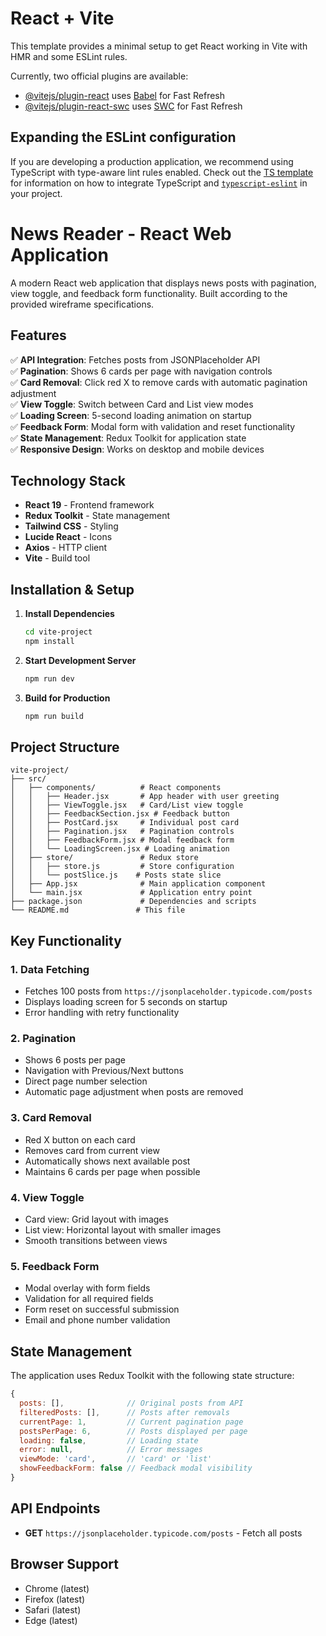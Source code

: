# React + Vite

This template provides a minimal setup to get React working in Vite with HMR and some ESLint rules.

Currently, two official plugins are available:

- [@vitejs/plugin-react](https://github.com/vitejs/vite-plugin-react/blob/main/packages/plugin-react) uses [Babel](https://babeljs.io/) for Fast Refresh
- [@vitejs/plugin-react-swc](https://github.com/vitejs/vite-plugin-react/blob/main/packages/plugin-react-swc) uses [SWC](https://swc.rs/) for Fast Refresh

## Expanding the ESLint configuration

If you are developing a production application, we recommend using TypeScript with type-aware lint rules enabled. Check out the [TS template](https://github.com/vitejs/vite/tree/main/packages/create-vite/template-react-ts) for information on how to integrate TypeScript and [`typescript-eslint`](https://typescript-eslint.io) in your project.



# News Reader - React Web Application

A modern React web application that displays news posts with pagination, view toggle, and feedback form functionality. Built according to the provided wireframe specifications.

## Features

✅ **API Integration**: Fetches posts from JSONPlaceholder API  
✅ **Pagination**: Shows 6 cards per page with navigation controls  
✅ **Card Removal**: Click red X to remove cards with automatic pagination adjustment  
✅ **View Toggle**: Switch between Card and List view modes  
✅ **Loading Screen**: 5-second loading animation on startup  
✅ **Feedback Form**: Modal form with validation and reset functionality  
✅ **State Management**: Redux Toolkit for application state  
✅ **Responsive Design**: Works on desktop and mobile devices  

## Technology Stack

- **React 19** - Frontend framework
- **Redux Toolkit** - State management
- **Tailwind CSS** - Styling
- **Lucide React** - Icons
- **Axios** - HTTP client
- **Vite** - Build tool

## Installation & Setup

1. **Install Dependencies**
   ```bash
   cd vite-project
   npm install
   ```

2. **Start Development Server**
   ```bash
   npm run dev
   ```

3. **Build for Production**
   ```bash
   npm run build
   ```

## Project Structure

```
vite-project/
├── src/
│   ├── components/          # React components
│   │   ├── Header.jsx       # App header with user greeting
│   │   ├── ViewToggle.jsx   # Card/List view toggle
│   │   ├── FeedbackSection.jsx # Feedback button
│   │   ├── PostCard.jsx     # Individual post card
│   │   ├── Pagination.jsx   # Pagination controls
│   │   ├── FeedbackForm.jsx # Modal feedback form
│   │   └── LoadingScreen.jsx # Loading animation
│   ├── store/               # Redux store
│   │   ├── store.js         # Store configuration
│   │   └── postSlice.js    # Posts state slice
│   ├── App.jsx              # Main application component
│   └── main.jsx             # Application entry point
├── package.json             # Dependencies and scripts
└── README.md               # This file
```

## Key Functionality

### 1. Data Fetching
- Fetches 100 posts from `https://jsonplaceholder.typicode.com/posts`
- Displays loading screen for 5 seconds on startup
- Error handling with retry functionality

### 2. Pagination
- Shows 6 posts per page
- Navigation with Previous/Next buttons
- Direct page number selection
- Automatic page adjustment when posts are removed

### 3. Card Removal
- Red X button on each card
- Removes card from current view
- Automatically shows next available post
- Maintains 6 cards per page when possible

### 4. View Toggle
- Card view: Grid layout with images
- List view: Horizontal layout with smaller images
- Smooth transitions between views

### 5. Feedback Form
- Modal overlay with form fields
- Validation for all required fields
- Form reset on successful submission
- Email and phone number validation

## State Management

The application uses Redux Toolkit with the following state structure:

```javascript
{
  posts: [],              // Original posts from API
  filteredPosts: [],      // Posts after removals
  currentPage: 1,         // Current pagination page
  postsPerPage: 6,        // Posts displayed per page
  loading: false,         // Loading state
  error: null,            // Error messages
  viewMode: 'card',       // 'card' or 'list'
  showFeedbackForm: false // Feedback modal visibility
}
```

## API Endpoints

- **GET** `https://jsonplaceholder.typicode.com/posts` - Fetch all posts

## Browser Support

- Chrome (latest)
- Firefox (latest)
- Safari (latest)
- Edge (latest)

